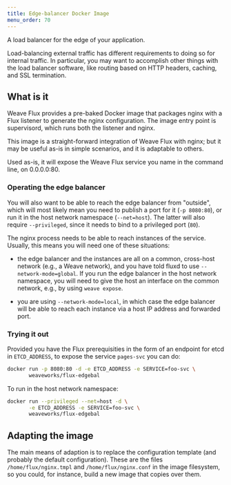 ```yaml
---
title: Edge-balancer Docker Image
menu_order: 70
---
```


A load balancer for the edge of your application.

Load-balancing external traffic has different requirements to doing so
for internal traffic. In particular, you may want to accomplish other
things with the load balancer software, like routing based on HTTP
headers, caching, and SSL termination.

## What is it

Weave Flux provides a pre-baked Docker image that packages nginx with
a Flux listener to generate the nginx configuration. The image entry
point is supervisord, which runs both the listener and nginx.

This image is a straight-forward integration of Weave Flux with nginx;
but it may be useful as-is in simple scenarios, and it is adaptable to
others.

Used as-is, it will expose the Weave Flux service you name in the
command line, on 0.0.0.0:80.

### Operating the edge balancer

You will also want to be able to reach the edge balancer from
"outside", which will most likely mean you need to publish a port for
it (`-p 8080:80`), or run it in the host network namespace
(`--net=host`). The latter will also require `--privileged`, since it
needs to bind to a privileged port (`80`).

The nginx process needs to be able to reach instances of the
service. Usually, this means you will need one of these situations:

 - the edge balancer and the instances are all on a common, cross-host
   network (e.g., a Weave network), and you have told fluxd to
   use `--network-mode=global`. If you run the edge balancer in the
   host network namespace, you will need to give the host an interface
   on the common network, e.g., by using `weave expose`.

 - you are using `--network-mode=local`, in which case the edge
   balancer will be able to reach each instance via a host IP address
   and forwarded port.

### Trying it out

Provided you have the Flux prerequisities in the form of an endpoint
for etcd in `ETCD_ADDRESS`, to expose the service `pages-svc` you can
do:

```bash
docker run -p 8080:80 -d -e ETCD_ADDRESS -e SERVICE=foo-svc \
       weaveworks/flux-edgebal
```

To run in the host network namespace:

```bash
docker run --privileged --net=host -d \
       -e ETCD_ADDRESS -e SERVICE=foo-svc \
       weaveworks/flux-edgebal
```

## Adapting the image

The main means of adaption is to replace the configuration template
(and probably the default configuration). These are the files
`/home/flux/nginx.tmpl` and `/home/flux/nginx.conf` in the
image filesystem, so you could, for instance, build a new image that
copies over them.
